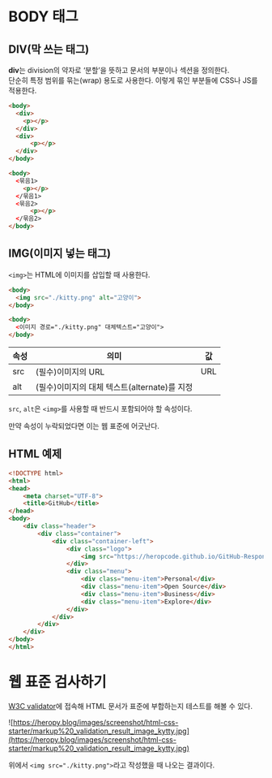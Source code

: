 # BODY 태그

## DIV(막 쓰는 태그)
**div**는 division의 약자로 ‘분할’을 뜻하고 문서의 부분이나 섹션을 정의한다.   
단순히 특정 범위를 묶는(wrap) 용도로 사용한다. 이렇게 묶인 부분들에 CSS나 JS를 적용한다.

```html
<body>
  <div>
    <p></p>
  </div>
  <div>
      <p></p>
  </div>
</body>

<body>
  <묶음1>
    <p></p>
  </묶음1>
  <묶음2>
      <p></p>
  </묶음2>
</body>
```

## IMG(이미지 넣는 태그)
`<img>`는 HTML에 이미지를 삽입할 때 사용한다.

```html
<body>
  <img src="./kitty.png" alt="고양이">
</body>

<body>
  <이미지 경로="./kitty.png" 대체텍스트="고양이">
</body>
```

| 속성 | 의미 |	값 |
|------|------|----|
| src | (필수)이미지의 URL | URL |
| alt |	(필수)이미지의 대체 텍스트(alternate)를 지정 |	

`src`, `alt`은 `<img>`를 사용할 때 반드시 포함되어야 할 속성이다.

만약 속성이 누락되었다면 이는 웹 표준에 어긋난다.

## HTML 예제

```html
<!DOCTYPE html>
<html>
<head>
    <meta charset="UTF-8">
    <title>GitHub</title>
</head>
<body>
    <div class="header">
        <div class="container">
            <div class="container-left">
                <div class="logo">
                    <img src="https://heropcode.github.io/GitHub-Responsive/img/logo.svg" alt="GitHub Logo">
                </div>
                <div class="menu">
                    <div class="menu-item">Personal</div>
                    <div class="menu-item">Open Source</div>
                    <div class="menu-item">Business</div>
                    <div class="menu-item">Explore</div>
                </div>
            </div>
        </div>
    </div>
</body>
</html>
```

# 웹 표준 검사하기

[W3C validator](https://validator.w3.org/#validate_by_upload)에 접속해  HTML 문서가 표준에 부합하는지 테스트를 해볼 수 있다.

![https://heropy.blog/images/screenshot/html-css-starter/markup%20_validation_result_image_kytty.jpg](https://heropy.blog/images/screenshot/html-css-starter/markup%20_validation_result_image_kytty.jpg)

위에서 `<img src="./kitty.png">`라고 작성했을 때 나오는 결과이다. 
